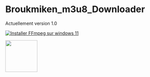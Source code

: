 # Broukmiken_m3u8_Downloader

Actuellement version 1.0






[![Installer FFmpeg sur windows 11](https://img.youtube.com/vi/lHnszz5V0as/0.jpg)](https://www.youtube.com/watch?v=lHnszz5V0as "Installer FFmpeg sur windows 11")


<img src="[https://your-image-url.type](https://private-user-images.githubusercontent.com/109454001/367586631-58d21ac3-8a4d-400d-be5f-477662960599.png)" width="100" height="100">







